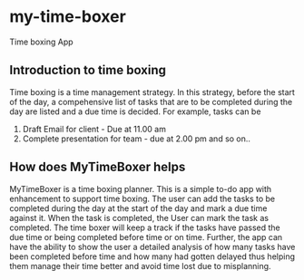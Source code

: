 # my-time-boxer
Time boxing App

## Introduction to time boxing
Time boxing is a time management strategy. In this strategy, before the start of the day, a compehensive list of tasks that are to be completed during the day are listed and a due time is decided. 
For example, tasks can be 
1. Draft Email for client - Due at 11.00 am
2. Complete presentation for team - due at 2.00 pm
and so on..

## How does MyTimeBoxer helps
MyTimeBoxer is a time boxing planner. This is a simple to-do app with enhancement to support time boxing. The user can add the tasks to be completed during the day at the start of the day and mark a due time against it. When the task is completed, the User can mark the task as completed. 
The time boxer will keep a track if the tasks have passed the due time or being completed before time or on time.
Further, the app can have the ability to show the user a detailed analysis of how many tasks have been completed before time and how many had gotten delayed thus helping them manage their time better and avoid time lost due to misplanning. 